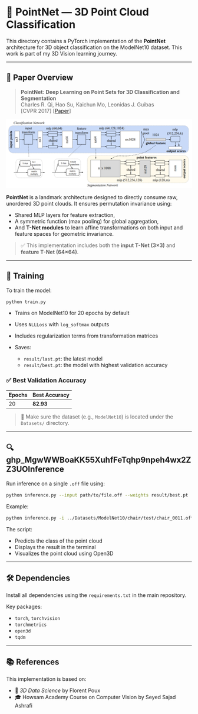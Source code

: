# 🔷 PointNet — 3D Point Cloud Classification

This directory contains a PyTorch implementation of the **PointNet** architecture for 3D object classification on the ModelNet10 dataset. This work is part of my 3D Vision learning journey.

---

## 📘 Paper Overview

> **PointNet: Deep Learning on Point Sets for 3D Classification and Segmentation**  
> Charles R. Qi, Hao Su, Kaichun Mo, Leonidas J. Guibas  
> [CVPR 2017] [[Paper](https://arxiv.org/abs/1612.00593)]

![Architecture of PointNet](../Images/pointnet.png)

**PointNet** is a landmark architecture designed to directly consume raw, unordered 3D point clouds. It ensures permutation invariance using:
- Shared MLP layers for feature extraction,
- A symmetric function (max pooling) for global aggregation,
- And **T-Net modules** to learn affine transformations on both input and feature spaces for geometric invariance.

> ✅ This implementation includes both the **input T-Net (3×3)** and **feature T-Net (64×64)**.

---

## 🚀 Training

To train the model:

```bash
python train.py
```

* Trains on ModelNet10 for 20 epochs by default
* Uses `NLLLoss` with `log_softmax` outputs
* Includes regularization terms from transformation matrices
* Saves:

  * `result/last.pt`: the latest model
  * `result/best.pt`: the model with highest validation accuracy

### ✅ Best Validation Accuracy

| Epochs | Best Accuracy |
| ------ | ------------- |
| 20     | **82.93**    |

> 📂 Make sure the dataset (e.g., `ModelNet10`) is located under the `Datasets/` directory.

---

## 🔍 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Inference

Run inference on a single `.off` file using:

```bash
python inference.py --input path/to/file.off --weights result/best.pt
```

Example:

```bash
python inference.py -i ../Datasets/ModelNet10/chair/test/chair_0011.off
```

The script:

* Predicts the class of the point cloud
* Displays the result in the terminal
* Visualizes the point cloud using Open3D

---

## 🛠️ Dependencies

Install all dependencies using the `requirements.txt` in the main repository.

Key packages:

* `torch`, `torchvision`
* `torchmetrics`
* `open3d`
* `tqdm`

---

## 📚 References

This implementation is based on:

* 📘 *3D Data Science* by Florent Poux
* 🎓 Howsam Academy Course on Computer Vision by Seyed Sajad Ashrafi
